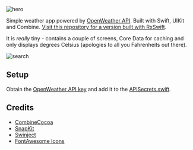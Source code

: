 ![hero](https://user-images.githubusercontent.com/6077555/166138562-9223c474-b395-48c9-9a52-05085abde722.png)

Simple weather app powered by [OpenWeather API](https://openweathermap.org/api). Built with Swift, UIKit and Combine. [Visit this repository for a version built with RxSwift](https://github.com/marpies/tiny-weather-rxswift).

It is *really* tiny - contains a couple of screens, Core Data for caching and only displays degrees Celsius (apologies to all you Fahrenheits out there).

![search](https://user-images.githubusercontent.com/6077555/165306243-d65285db-9854-46d5-99a5-156c69f199a1.gif)

## Setup

Obtain the [OpenWeather API key](https://openweathermap.org/api) and add it to the [APISecrets.swift](TinyWeather/API/APISecrets.swift).

## Credits

* [CombineCocoa](https://github.com/CombineCommunity/CombineCocoa)
* [SnapKit](https://github.com/SnapKit/SnapKit)
* [Swinject](https://github.com/Swinject/Swinject)
* [FontAwesome Icons](https://fontawesome.com/)
